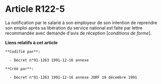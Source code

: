 # Article R122-5

La notification par le salarié à son employeur de son intention de reprendre son emploi après sa libération du service
national est faite par lettre recommandée avec demande d'avis de réception [*conditions de forme*].

**Liens relatifs à cet article**

	**Codifié par**:

	  - Décret n°91-1263 1991-12-16 annexe

	**Créé par**:

	  - Décret n°91-1263 1991-12-16 annexe JORF 19 décembre 1991
